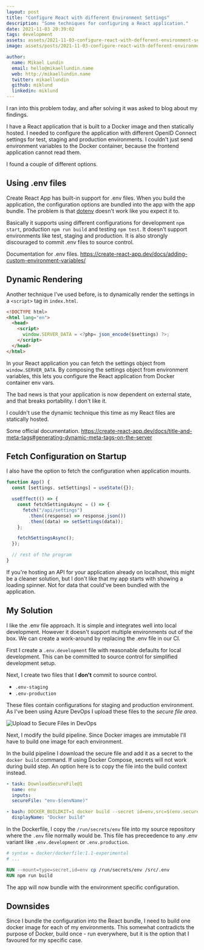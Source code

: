 ```yaml
---
layout: post
title: "Configure React with different Environment Settings"
description: "Some techniques for configuring a React application."
date: 2021-11-03 20:39:02
tags: development
assets: assets/2021-11-03-configure-react-with-defferent-environment-settings
image: assets/posts/2021-11-03-configure-react-with-defferent-environment-settings/title.png

author:
  name: Mikael Lundin
  email: hello@mikaellundin.name
  web: http://mikaellundin.name
  twitter: mikaellundin
  github: miklund
  linkedin: miklund
---
```


I ran into this problem today, and after solving it was asked to blog about my findings.

I have a React application that is built to a Docker image and then statically hosted. I needed to configure the application with different OpenID Connect settings for test, staging and production environments. I couldn't just send environment variables to the Docker container, because the frontend application cannot read them.

I found a couple of different options.

## Using .env files

Create React App has built-in support for .env files. When you build the application, the configuration options are bundled into the app with the app bundle. The problem is that [dotenv](https://www.npmjs.com/package/dotenv) doesn't work like you expect it to.

Basically it supports using different configurations for development `npm start`, production `npm run build` and testing `npm test`. It doesn't support environments like test, staging and production. It is also strongly discouraged to commit .env files to source control.

Documentation for .env files.
https://create-react-app.dev/docs/adding-custom-environment-variables/

## Dynamic Rendering

Another technique I’ve used before, is to dynamically render the settings in a `<script>` tag in `index.html`.

```html
<!DOCTYPE html>
<html lang="en">
  <head>
    <script>
      window.SERVER_DATA = <?php= json_encode($settings) ?>;
    </script>
  </head>
</html>
```

In your React application you can fetch the settings object from `window.SERVER_DATA`. By composing the settings object from environment variables, this lets you configure the React application from Docker container env vars.

The bad news is that your application is now dependent on external state, and that breaks portability. I don't like it.

I couldn't use the dynamic technique this time as my React files are statically hosted.

Some official documentation.
https://create-react-app.dev/docs/title-and-meta-tags#generating-dynamic-meta-tags-on-the-server

## Fetch Configuration on Startup

I also have the option to fetch the configuration when application mounts.

```js
function App() {
  const [settings, setSettings] = useState({});

  useEffect(() => {
    const fetchSettingsAsync = () => {
      fetch("/api/settings")
        .then((response) => response.json())
        .then((data) => setSettings(data));
    };

    fetchSettingsAsync();
  });

  // rest of the program
}
```

If you're hosting an API for your application already on localhost, this might be a cleaner solution, but I don't like that my app starts with showing a loading spinner. Not for data that could've been bundled with the application.

## My Solution

I like the .env file approach. It is simple and integrates well into local development. However it doesn't support multiple environments out of the box. We can create a work-around by replacing the .env file in our CI.

First I create a `.env.development` file with reasonable defaults for local development. This can be committed to source control for simplified development setup.

Next, I create two files that I **don't** commit to source control.

- `.env-staging`
- `.env-production`

These files contain configurations for staging and production environment. As I've been using Azure DevOps I upload these files to the _secure file area_.

![Upload to Secure Files in DevOps](assets/2021-11-03-configure-react-with-defferent-environment-settings/secret-files.png)

Next, I modify the build pipeline. Since Docker images are immutable I'll have to build one image for each environment.

In the build pipeline I download the secure file and add it as a secret to the `docker build` command. If using Docker Compose, secrets will not work during build step. An option here is to copy the file into the build context instead.

```yaml
- task: DownloadSecureFile@1
  name: env
  inputs:
  secureFile: "env-$(envName)"

- bash: DOCKER_BUILDKIT=1 docker build --secret id=env,src=$(env.secureFilePath)  -t incaps/vaccinated:1.0.0-$(envName) .
  displayName: "Docker build"
```

In the Dockerfile, I copy the `/run/secrets/env` file into my source repository where the `.env` file normally would be. This file has preceedence to any .env variant like `.env.development` or `.env.production`.

```dockerfile
# syntax = docker/dockerfile:1.1-experimental
# ...

RUN --mount=type=secret,id=env cp /run/secrets/env /src/.env
RUN npm run build
```

The app will now bundle with the environment specific configuration.

## Downsides

Since I bundle the configuration into the React bundle, I need to build one docker image for each of my environments. This somewhat contradicts the purpose of Docker, build once - run everywhere, but it is the option that I favoured for my specific case.
